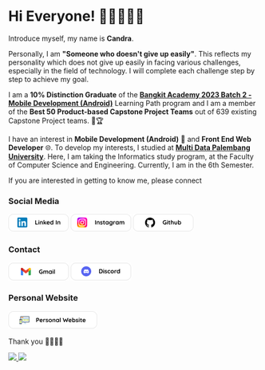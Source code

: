 # Hi Everyone! 👨🏻‍💻👋🏻
Introduce myself, my name is **Candra**.

Personally, I am **"Someone who doesn't give up easily"**. This reflects my personality which does not give up easily in facing various challenges, especially in the field of technology. I will complete each challenge step by step to achieve my goal.

I am a **10% Distinction Graduate** of the **[Bangkit Academy 2023 Batch 2 - Mobile Development (Android)](https://grow.google/intl/id_id/bangkit/?tab=machine-learning)** Learning Path program and I am a member of the **Best 50 Product-based Capstone Project Teams** out of 639 existing Capstone Project teams. 🏅🏆

I have an interest in **Mobile Development (Android)** 📱 and **Front End Web Developer** 🌐. To develop my interests, I studied at **[Multi Data Palembang University](https://mdp.ac.id/)**. Here, I am taking the Informatics study program, at the Faculty of Computer Science and Engineering. Currently, I am in the 6th Semester.

If you are interested in getting to know me, please connect 
<br/>
### Social Media 
[![LinkedIn Account](https://github.com/candra1525/candra1525/blob/main/linked_in_121x39.png)](https://www.linkedin.com/in/candra1525/)
[![Instagram Account](https://github.com/candra1525/candra1525/blob/main/instagram_121x39.png)](https://www.instagram.com/candracandra1525/)
[![Github Account](https://github.com/candra1525/candra1525/blob/main/github_121x39.png)](https://github.com/candra1525/)

### Contact
[![Gmail Account](https://github.com/candra1525/candra1525/blob/main/gmail_121x39.png)](mailto:candraandi2003@gmail.com)
[![Discord Account](https://github.com/candra1525/candra1525/blob/main/discord_121x39.png)](Candra#6399)

### Personal Website
[![Website](https://github.com/candra1525/candra1525/blob/main/personal_website.png)](https://candra1525.github.io/me/)

Thank you 👨🏻‍💻✨

<p align="left">
<a href="https://github.com/candra1525">
  <img height="180em" src="https://github-readme-stats-eight-theta.vercel.app/api?username=candra1525&show_icons=true&theme=algolia&include_all_commits=true&count_private=true"/>
  <img height="180em" src="https://github-readme-stats-eight-theta.vercel.app/api/top-langs/?username=candra1525&layout=compact&langs_count=8&theme=algolia"/>
</a>
</p>
